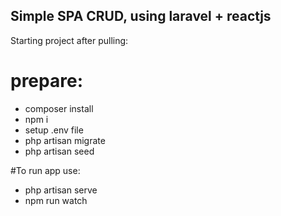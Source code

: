 ## Simple SPA CRUD, using laravel + reactjs

Starting project after pulling:

# prepare:

- composer install
- npm i
- setup .env file
- php artisan migrate
- php artisan seed

#To run app use:
- php artisan serve
- npm run watch
